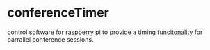 # conferenceTimer
control software for raspberry pi to provide a timing funcitonality for parrallel conference sessions.
